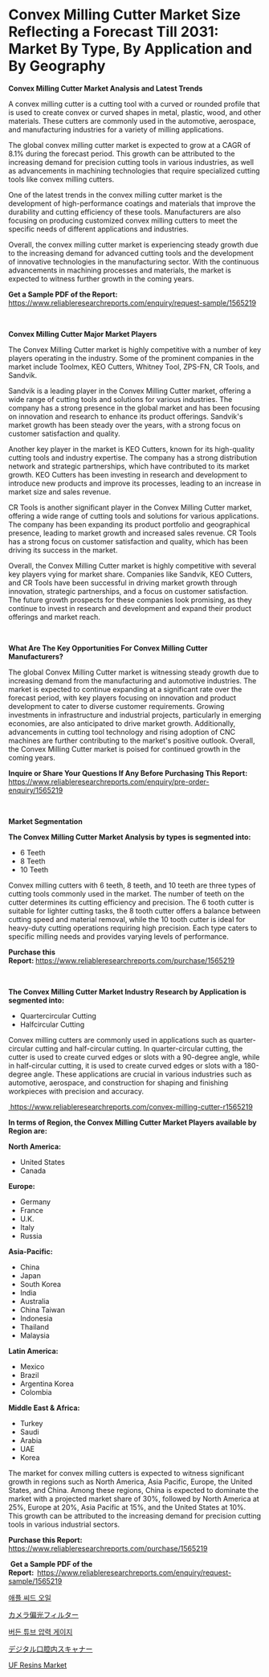 <p><h1>Convex Milling Cutter Market Size Reflecting a Forecast Till 2031: Market By Type, By Application and By Geography</h1></p><p><strong>Convex Milling Cutter Market Analysis and Latest Trends</strong></p>
<p><p>A convex milling cutter is a cutting tool with a curved or rounded profile that is used to create convex or curved shapes in metal, plastic, wood, and other materials. These cutters are commonly used in the automotive, aerospace, and manufacturing industries for a variety of milling applications.</p><p>The global convex milling cutter market is expected to grow at a CAGR of 8.1% during the forecast period. This growth can be attributed to the increasing demand for precision cutting tools in various industries, as well as advancements in machining technologies that require specialized cutting tools like convex milling cutters.</p><p>One of the latest trends in the convex milling cutter market is the development of high-performance coatings and materials that improve the durability and cutting efficiency of these tools. Manufacturers are also focusing on producing customized convex milling cutters to meet the specific needs of different applications and industries.</p><p>Overall, the convex milling cutter market is experiencing steady growth due to the increasing demand for advanced cutting tools and the development of innovative technologies in the manufacturing sector. With the continuous advancements in machining processes and materials, the market is expected to witness further growth in the coming years.</p></p>
<p><strong>Get a Sample PDF of the Report:&nbsp;</strong> <a href="https://www.reliableresearchreports.com/enquiry/request-sample/1565219">https://www.reliableresearchreports.com/enquiry/request-sample/1565219</a></p>
<p>&nbsp;</p>
<p><strong>Convex Milling Cutter Major Market Players</strong></p>
<p><p>The Convex Milling Cutter market is highly competitive with a number of key players operating in the industry. Some of the prominent companies in the market include Toolmex, KEO Cutters, Whitney Tool, ZPS-FN, CR Tools, and Sandvik.</p><p>Sandvik is a leading player in the Convex Milling Cutter market, offering a wide range of cutting tools and solutions for various industries. The company has a strong presence in the global market and has been focusing on innovation and research to enhance its product offerings. Sandvik's market growth has been steady over the years, with a strong focus on customer satisfaction and quality.</p><p>Another key player in the market is KEO Cutters, known for its high-quality cutting tools and industry expertise. The company has a strong distribution network and strategic partnerships, which have contributed to its market growth. KEO Cutters has been investing in research and development to introduce new products and improve its processes, leading to an increase in market size and sales revenue.</p><p>CR Tools is another significant player in the Convex Milling Cutter market, offering a wide range of cutting tools and solutions for various applications. The company has been expanding its product portfolio and geographical presence, leading to market growth and increased sales revenue. CR Tools has a strong focus on customer satisfaction and quality, which has been driving its success in the market.</p><p>Overall, the Convex Milling Cutter market is highly competitive with several key players vying for market share. Companies like Sandvik, KEO Cutters, and CR Tools have been successful in driving market growth through innovation, strategic partnerships, and a focus on customer satisfaction. The future growth prospects for these companies look promising, as they continue to invest in research and development and expand their product offerings and market reach.</p></p>
<p>&nbsp;</p>
<p><strong>What Are The Key Opportunities For Convex Milling Cutter Manufacturers?</strong></p>
<p><p>The global Convex Milling Cutter market is witnessing steady growth due to increasing demand from the manufacturing and automotive industries. The market is expected to continue expanding at a significant rate over the forecast period, with key players focusing on innovation and product development to cater to diverse customer requirements. Growing investments in infrastructure and industrial projects, particularly in emerging economies, are also anticipated to drive market growth. Additionally, advancements in cutting tool technology and rising adoption of CNC machines are further contributing to the market's positive outlook. Overall, the Convex Milling Cutter market is poised for continued growth in the coming years.</p></p>
<p><strong>Inquire or Share Your Questions If Any Before Purchasing This Report:</strong> <a href="https://www.reliableresearchreports.com/enquiry/pre-order-enquiry/1565219">https://www.reliableresearchreports.com/enquiry/pre-order-enquiry/1565219</a></p>
<p>&nbsp;</p>
<p><strong>Market Segmentation</strong></p>
<p><strong>The Convex Milling Cutter Market Analysis by types is segmented into:</strong></p>
<p><ul><li>6 Teeth</li><li>8 Teeth</li><li>10 Teeth</li></ul></p>
<p><p>Convex milling cutters with 6 teeth, 8 teeth, and 10 teeth are three types of cutting tools commonly used in the market. The number of teeth on the cutter determines its cutting efficiency and precision. The 6 tooth cutter is suitable for lighter cutting tasks, the 8 tooth cutter offers a balance between cutting speed and material removal, while the 10 tooth cutter is ideal for heavy-duty cutting operations requiring high precision. Each type caters to specific milling needs and provides varying levels of performance.</p></p>
<p><strong>Purchase this Report:&nbsp;</strong><a href="https://www.reliableresearchreports.com/purchase/1565219">https://www.reliableresearchreports.com/purchase/1565219</a></p>
<p>&nbsp;</p>
<p><strong>The Convex Milling Cutter Market Industry Research by Application is segmented into:</strong></p>
<p><ul><li>Quartercircular Cutting</li><li>Halfcircular Cutting</li></ul></p>
<p><p>Convex milling cutters are commonly used in applications such as quarter-circular cutting and half-circular cutting. In quarter-circular cutting, the cutter is used to create curved edges or slots with a 90-degree angle, while in half-circular cutting, it is used to create curved edges or slots with a 180-degree angle. These applications are crucial in various industries such as automotive, aerospace, and construction for shaping and finishing workpieces with precision and accuracy.</p></p>
<p><a href="https://www.reliableresearchreports.com/convex-milling-cutter-r1565219">&nbsp;https://www.reliableresearchreports.com/convex-milling-cutter-r1565219</a></p>
<p><strong>In terms of Region, the Convex Milling Cutter Market Players available by Region are:</strong></p>
<p>
    <p> <strong> North America: </strong>
        <ul>
            <li>United States</li>
            <li>Canada</li>
        </ul>
        </p> 
    <p> <strong> Europe: </strong>
        <ul>
            <li>Germany</li>
            <li>France</li>
            <li>U.K.</li>
            <li>Italy</li>
            <li>Russia</li>
        </ul>
        </p> 
    <p> <strong> Asia-Pacific: </strong>
        <ul>
            <li>China</li>
            <li>Japan</li>
            <li>South Korea</li>
            <li>India</li>
            <li>Australia</li>
            <li>China Taiwan</li>
            <li>Indonesia</li>
            <li>Thailand</li>
            <li>Malaysia</li>
        </ul>
        </p> 
    <p> <strong> Latin America: </strong>
        <ul>
            <li>Mexico</li>
            <li>Brazil</li>
            <li>Argentina Korea</li>
            <li>Colombia</li>
        </ul>
        </p> 
    <p> <strong> Middle East & Africa: </strong>
        <ul>
            <li>Turkey</li>
            <li>Saudi</li>
            <li>Arabia</li>
            <li>UAE</li>
            <li>Korea</li>
        </ul>
    </p>
    </p>
<p><p>The market for convex milling cutters is expected to witness significant growth in regions such as North America, Asia Pacific, Europe, the United States, and China. Among these regions, China is expected to dominate the market with a projected market share of 30%, followed by North America at 25%, Europe at 20%, Asia Pacific at 15%, and the United States at 10%. This growth can be attributed to the increasing demand for precision cutting tools in various industrial sectors.</p></p>
<p><strong>Purchase this Report: </strong><a href="https://www.reliableresearchreports.com/purchase/1565219">https://www.reliableresearchreports.com/purchase/1565219</a></p>
<p>&nbsp;<strong>Get a Sample PDF of the Report:&nbsp;&nbsp;</strong><a href="https://www.reliableresearchreports.com/enquiry/request-sample/1565219">https://www.reliableresearchreports.com/enquiry/request-sample/1565219</a></p>
<p><strong></strong></p>
<p><p><a href="https://medium.com/@duculucescu2022/%EC%82%AC%EA%B3%BC%EC%94%A8%EC%98%A4%EC%9D%BC-%EC%8B%9C%EC%9E%A5-%EC%A0%90%EC%9C%A0%EC%9C%A8-%EB%B3%80%ED%99%94-%EB%B0%8F-%EC%8B%9C%EC%9E%A5-%EC%84%B1%EC%9E%A5-%EC%B6%94%EC%9D%B4-2024-2031-350bc3c2bb4c">애플 씨드 오일</a></p><p><a href="https://github.com/wkuactfdzwizk06/Market-Research-Report-List-1/blob/main/789841426780.md">カメラ偏光フィルター</a></p><p><a href="https://github.com/JeromeRtyau89966/Market-Research-Report-List-1/blob/main/876169224784.md">버든 튜브 압력 게이지</a></p><p><a href="https://medium.com/@nairn_boy/%E3%83%87%E3%82%B8%E3%82%BF%E3%83%AB%E3%82%A4%E3%83%B3%E3%83%88%E3%83%A9%E3%82%AA%E3%83%BC%E3%83%A9%E3%83%AB%E3%82%B9%E3%82%AD%E3%83%A3%E3%83%8A%E3%83%BC%E5%B8%82%E5%A0%B4-%E5%B8%82%E5%A0%B4%E3%82%B7%E3%82%A7%E3%82%A2-%E5%B8%82%E5%A0%B4%E5%8B%95%E5%90%91-%E3%81%8A%E3%82%88%E3%81%B3%E5%B0%86%E6%9D%A5%E3%81%AE%E6%88%90%E9%95%B7%E3%81%AE%E6%8E%A2%E7%B4%A2-259748830e14">デジタル口腔内スキャナー</a></p><p><a href="https://www.linkedin.com/pulse/uf-resins-market-research-report-key-successful-business-yxn4c?trackingId=nXOnCcycjR0Q59i8PawYkA%3D%3D">UF Resins Market</a></p></p>